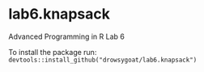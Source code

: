 # lab6.knapsack
Advanced Programming in R Lab 6

To install the package run:
`devtools::install_github("drowsygoat/lab6.knapsack")`
